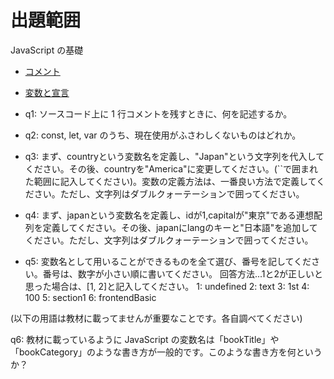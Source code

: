 # 出題範囲

JavaScript の基礎

- [コメント](https://jsprimer.net/basic/comments/)
- [変数と宣言](https://jsprimer.net/basic/variables/)

- q1: ソースコード上に 1 行コメントを残すときに、何を記述するか。

- q2: const, let, var のうち、現在使用がふさわしくないものはどれか。

- q3: まず、countryという変数名を定義し、"Japan"という文字列を代入してください。その後、countryを"America"に変更してください。(``で囲まれた範囲に記入してください)。変数の定義方法は、一番良い方法で定義してください。ただし、文字列はダブルクォーテーションで囲ってください。

- q4: まず、japanという変数名を定義し、idが1,capitalが"東京"である連想配列を定義してください。その後、japanにlangのキーと"日本語"を追加してください。ただし、文字列はダブルクォーテーションで囲ってください。

- q5: 変数名として用いることができるものを全て選び、番号を記してください。番号は、数字が小さい順に書いてください。
回答方法...1と2が正しいと思った場合は、[1, 2]と記入してください。
1: undefined
2: text
3: 1st
4: 100
5: section1
6: frontendBasic

(以下の用語は教材に載ってませんが重要なことです。各自調べてください)

q6: 教材に載っているように JavaScript の変数名は「bookTitle」や「bookCategory」のような書き方が一般的です。このような書き方を何というか？
